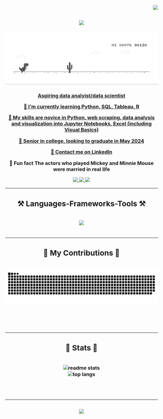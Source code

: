 <img align="right" src="https://visitor-badge.laobi.icu/badge?page_id=nguyenlisa1234.nguyenlisa1234" />

<h1 align="center">
  <a href="https://git.io/typing-svg">
    <img src="https://readme-typing-svg.herokuapp.com/?font=Righteous&size=35&center=true&vCenter=true&width=500&height=70&duration=4000&lines=👁️+Welcome!+👁️;+🦖+I'm+Lisa+🦖;" />
</h1>

<img src="https://github.com/nguyenlisa1234/nguyenlisa1234/blob/main/dino.gif" />

<h3 align="center">Aspiring data analyist/data scientist

<br/>

<div align="center">

🐙 I'm currently learning **Python, SQL, Tableau, R**

🐇 My skills are **novice in Python, web scraping, data analysis and visualization into Jupyter Notebooks, Excel (including Visual Basics)**

🐣 Senior in college, looking to **graduate in May 2024**

🦉 Contact me on **[LinkedIn](www.linkedin.com/in/lisa-thanh-nguyen)**

🐌 Fun fact **The actors who played Mickey and Minnie Mouse were married in real life**

<div align="center">
  <a href="mailto:nguyenlisa122818@gmail.com">
    <img src="https://img.shields.io/badge/Gmail-333333?style=for-the-badge&logo=gmail&logo=gmail&logoColor=red" target="_blank" />
  </a>
  <a href="https://linkedin.com/in/lisa-thanh-nguyen" target="_blank">
    <img src="https://img.shields.io/badge/LinkedIn-0077B5?style=for-the-badge&logo=linkedin&logoColor=white" target="_blank" />
  </a>
  <a href="https://nguyenlisa1234.github.io" target="_blank">
    <img src="https://img.shields.io/badge/Portfolio-FF5722?style=for-the-badge&logo=todoist&logoColor=white" target="_blank" /> <!--
sqlite, safari, google-chrome are other good icon options -->
  </a>
</div>

 <hr/>
 
<h2 align="center">⚒️ Languages-Frameworks-Tools ⚒️</h2>
<br/>
<div align="center">
  <a href="https://skillicons.dev">
    <img src="https://skillicons.dev/icons?i=html,css,vscode,python,javascript,mysql,r" /><br>
  </a>
</div>

<br/>
<hr/>

<div align="center">
  <h2>🐍 My Contributions 🐍</h2>
  <br>
  <img alt="snake eating my contributions" src="https://raw.githubusercontent.com/nguyenlisa1234/nguyenlisa1234/output/github-contribution-grid-snake.svg" />
  
  <br/><br/><br/>
</div>

<hr/>

<h2 align="center">🐢 Stats 🐢</h2>
<br>
<div align="center">
  <img width=390 src="https://github-readme-stats.vercel.app/api?username=nguyenlisa1234&show_icons=true&theme=react&rank_icon=github&border_radius=10" alt="readme stats" />
  <br/>
  <img width=325 align="center" src="https://github-readme-stats.vercel.app/api/top-langs/?username=nguyenlisa1234&hide=HTML&langs_count=8&layout=compact&theme=react&border_radius=10&size_weight=0.5&count_weight=0.5&exclude_repo=github-readme-stats" alt="top langs" />
</div>

<br/><br/>
<hr/>

<h3 align="center">
    <img src="https://readme-typing-svg.herokuapp.com/?font=Righteous&size=25&center=true&vCenter=true&width=500&height=70&duration=4000&lines=Thanks+for+visiting!+☃️;+Shoot+me+a+message+on+Linkedin!;I'm+always+down+to+collab+:)">
</h3>

<br/>
